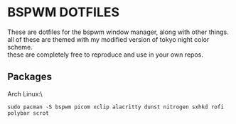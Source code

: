 # BSPWM DOTFILES
These are dotfiles for the bspwm window manager, along with other things.\
all of these are themed with my modified version of tokyo night color scheme.\
these are completely free to reproduce and use in your own repos.
## Packages
Arch Linux:\
```
sudo pacman -S bspwm picom xclip alacritty dunst nitrogen sxhkd rofi polybar scrot
```
